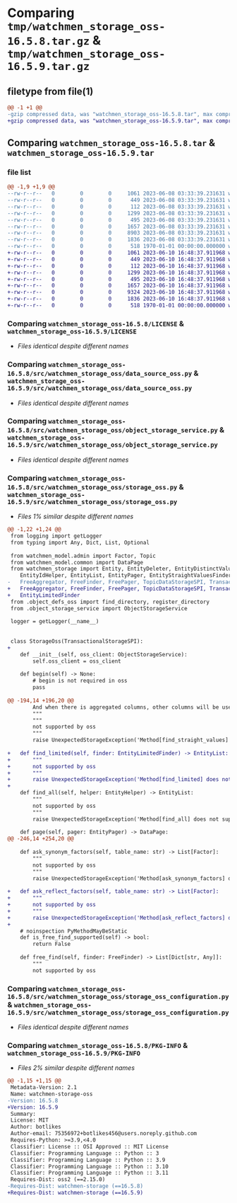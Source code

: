 # Comparing `tmp/watchmen_storage_oss-16.5.8.tar.gz` & `tmp/watchmen_storage_oss-16.5.9.tar.gz`

## filetype from file(1)

```diff
@@ -1 +1 @@
-gzip compressed data, was "watchmen_storage_oss-16.5.8.tar", max compression
+gzip compressed data, was "watchmen_storage_oss-16.5.9.tar", max compression
```

## Comparing `watchmen_storage_oss-16.5.8.tar` & `watchmen_storage_oss-16.5.9.tar`

### file list

```diff
@@ -1,9 +1,9 @@
--rw-r--r--   0        0        0     1061 2023-06-08 03:33:39.231631 watchmen_storage_oss-16.5.8/LICENSE
--rw-r--r--   0        0        0      449 2023-06-08 03:33:39.231631 watchmen_storage_oss-16.5.8/pyproject.toml
--rw-r--r--   0        0        0      112 2023-06-08 03:33:39.231631 watchmen_storage_oss-16.5.8/src/watchmen_storage_oss/__init__.py
--rw-r--r--   0        0        0     1299 2023-06-08 03:33:39.231631 watchmen_storage_oss-16.5.8/src/watchmen_storage_oss/data_source_oss.py
--rw-r--r--   0        0        0      495 2023-06-08 03:33:39.231631 watchmen_storage_oss-16.5.8/src/watchmen_storage_oss/object_defs_oss.py
--rw-r--r--   0        0        0     1657 2023-06-08 03:33:39.231631 watchmen_storage_oss-16.5.8/src/watchmen_storage_oss/object_storage_service.py
--rw-r--r--   0        0        0     8903 2023-06-08 03:33:39.231631 watchmen_storage_oss-16.5.8/src/watchmen_storage_oss/storage_oss.py
--rw-r--r--   0        0        0     1836 2023-06-08 03:33:39.231631 watchmen_storage_oss-16.5.8/src/watchmen_storage_oss/storage_oss_configuration.py
--rw-r--r--   0        0        0      518 1970-01-01 00:00:00.000000 watchmen_storage_oss-16.5.8/PKG-INFO
+-rw-r--r--   0        0        0     1061 2023-06-10 16:48:37.911968 watchmen_storage_oss-16.5.9/LICENSE
+-rw-r--r--   0        0        0      449 2023-06-10 16:48:37.911968 watchmen_storage_oss-16.5.9/pyproject.toml
+-rw-r--r--   0        0        0      112 2023-06-10 16:48:37.911968 watchmen_storage_oss-16.5.9/src/watchmen_storage_oss/__init__.py
+-rw-r--r--   0        0        0     1299 2023-06-10 16:48:37.911968 watchmen_storage_oss-16.5.9/src/watchmen_storage_oss/data_source_oss.py
+-rw-r--r--   0        0        0      495 2023-06-10 16:48:37.911968 watchmen_storage_oss-16.5.9/src/watchmen_storage_oss/object_defs_oss.py
+-rw-r--r--   0        0        0     1657 2023-06-10 16:48:37.911968 watchmen_storage_oss-16.5.9/src/watchmen_storage_oss/object_storage_service.py
+-rw-r--r--   0        0        0     9324 2023-06-10 16:48:37.911968 watchmen_storage_oss-16.5.9/src/watchmen_storage_oss/storage_oss.py
+-rw-r--r--   0        0        0     1836 2023-06-10 16:48:37.911968 watchmen_storage_oss-16.5.9/src/watchmen_storage_oss/storage_oss_configuration.py
+-rw-r--r--   0        0        0      518 1970-01-01 00:00:00.000000 watchmen_storage_oss-16.5.9/PKG-INFO
```

### Comparing `watchmen_storage_oss-16.5.8/LICENSE` & `watchmen_storage_oss-16.5.9/LICENSE`

 * *Files identical despite different names*

### Comparing `watchmen_storage_oss-16.5.8/src/watchmen_storage_oss/data_source_oss.py` & `watchmen_storage_oss-16.5.9/src/watchmen_storage_oss/data_source_oss.py`

 * *Files identical despite different names*

### Comparing `watchmen_storage_oss-16.5.8/src/watchmen_storage_oss/object_storage_service.py` & `watchmen_storage_oss-16.5.9/src/watchmen_storage_oss/object_storage_service.py`

 * *Files identical despite different names*

### Comparing `watchmen_storage_oss-16.5.8/src/watchmen_storage_oss/storage_oss.py` & `watchmen_storage_oss-16.5.9/src/watchmen_storage_oss/storage_oss.py`

 * *Files 1% similar despite different names*

```diff
@@ -1,22 +1,24 @@
 from logging import getLogger
 from typing import Any, Dict, List, Optional
 
 from watchmen_model.admin import Factor, Topic
 from watchmen_model.common import DataPage
 from watchmen_storage import Entity, EntityDeleter, EntityDistinctValuesFinder, EntityFinder, EntityHelper, EntityId, \
 	EntityIdHelper, EntityList, EntityPager, EntityStraightValuesFinder, EntityUpdater, FreeAggregatePager, \
-	FreeAggregator, FreeFinder, FreePager, TopicDataStorageSPI, TransactionalStorageSPI, UnexpectedStorageException
+	FreeAggregator, FreeFinder, FreePager, TopicDataStorageSPI, TransactionalStorageSPI, UnexpectedStorageException, \
+	EntityLimitedFinder
 from .object_defs_oss import find_directory, register_directory
 from .object_storage_service import ObjectStorageService
 
 logger = getLogger(__name__)
 
 
 class StorageOss(TransactionalStorageSPI):
+
 	def __init__(self, oss_client: ObjectStorageService):
 		self.oss_client = oss_client
 
 	def begin(self) -> None:
 		# begin is not required in oss
 		pass
 
@@ -194,14 +196,20 @@
 		And when there is aggregated columns, other columns will be used in group by
 		"""
 		"""
 		not supported by oss
 		"""
 		raise UnexpectedStorageException('Method[find_straight_values] does not support by oss storage.')
 
+	def find_limited(self, finder: EntityLimitedFinder) -> EntityList:
+		"""
+		not supported by oss
+		"""
+		raise UnexpectedStorageException('Method[find_limited] does not support by oss storage.')
+
 	def find_all(self, helper: EntityHelper) -> EntityList:
 		"""
 		not supported by oss
 		"""
 		raise UnexpectedStorageException('Method[find_all] does not support by oss storage.')
 
 	def page(self, pager: EntityPager) -> DataPage:
@@ -246,14 +254,20 @@
 
 	def ask_synonym_factors(self, table_name: str) -> List[Factor]:
 		"""
 		not supported by oss
 		"""
 		raise UnexpectedStorageException('Method[ask_synonym_factors] does not support by oss storage.')
 
+	def ask_reflect_factors(self, table_name: str) -> List[Factor]:
+		"""
+		not supported by oss
+		"""
+		raise UnexpectedStorageException('Method[ask_reflect_factors] does not support by oss storage.')
+
 	# noinspection PyMethodMayBeStatic
 	def is_free_find_supported(self) -> bool:
 		return False
 
 	def free_find(self, finder: FreeFinder) -> List[Dict[str, Any]]:
 		"""
 		not supported by oss
```

### Comparing `watchmen_storage_oss-16.5.8/src/watchmen_storage_oss/storage_oss_configuration.py` & `watchmen_storage_oss-16.5.9/src/watchmen_storage_oss/storage_oss_configuration.py`

 * *Files identical despite different names*

### Comparing `watchmen_storage_oss-16.5.8/PKG-INFO` & `watchmen_storage_oss-16.5.9/PKG-INFO`

 * *Files 2% similar despite different names*

```diff
@@ -1,15 +1,15 @@
 Metadata-Version: 2.1
 Name: watchmen-storage-oss
-Version: 16.5.8
+Version: 16.5.9
 Summary: 
 License: MIT
 Author: botlikes
 Author-email: 75356972+botlikes456@users.noreply.github.com
 Requires-Python: >=3.9,<4.0
 Classifier: License :: OSI Approved :: MIT License
 Classifier: Programming Language :: Python :: 3
 Classifier: Programming Language :: Python :: 3.9
 Classifier: Programming Language :: Python :: 3.10
 Classifier: Programming Language :: Python :: 3.11
 Requires-Dist: oss2 (==2.15.0)
-Requires-Dist: watchmen-storage (==16.5.8)
+Requires-Dist: watchmen-storage (==16.5.9)
```


